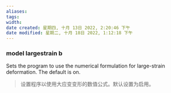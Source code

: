 ```yaml
---
aliases: 
tags: 
width:
date created: 星期四, 十月 13日 2022, 2:20:46 下午
date modified: 星期二, 十月 18日 2022, 1:12:18 下午
---
```

### model largestrain b 

Sets the program to use the numerical formulation for large-strain deformation. The default is on.
>设置程序以使用大应变变形的数值公式。默认设置为启用。